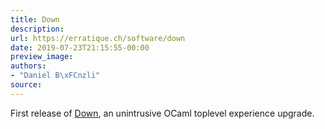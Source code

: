 ```yaml
---
title: Down
description:
url: https://erratique.ch/software/down
date: 2019-07-23T21:15:55-00:00
preview_image:
authors:
- "Daniel B\xFCnzli"
source:
---
```


First release of <a href="https://erratique.ch/software/down">Down</a>, an unintrusive OCaml toplevel experience upgrade.
